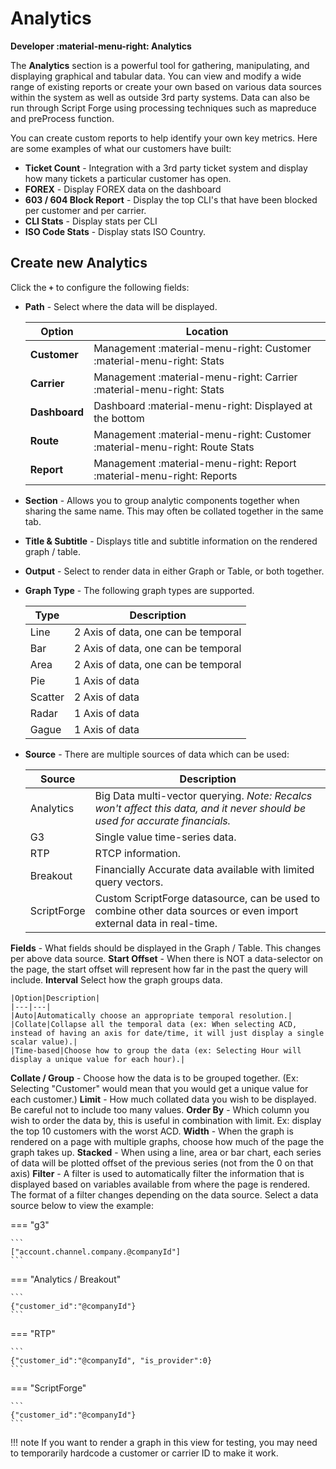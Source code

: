 # Analytics
**Developer :material-menu-right: Analytics**

The **Analytics** section is a powerful tool for gathering, manipulating, and displaying graphical and tabular data. You can view and modify a wide range of existing reports or create your own based on various data sources within the system as well as outside 3rd party systems. Data can also be run through Script Forge using processing techniques such as mapreduce and preProcess function. 

You can create custom reports to help identify your own key metrics. Here are some examples of what our customers have built:

* **Ticket Count** - Integration with a 3rd party ticket system and display how many tickets a particular customer has open.
* **FOREX** - Display FOREX data on the dashboard
* **603 / 604 Block Report** - Display the top CLI's that have been blocked per customer and per carrier.
* **CLI Stats** - Display stats per CLI
* **ISO Code Stats** - Display stats ISO Country.

## Create new Analytics
Click the **`+`** to configure the following fields:

+ **Path** - Select where the data will be displayed.

    |Option|Location|
    |---|---|
    |**Customer**|Management :material-menu-right: Customer :material-menu-right: Stats|
    |**Carrier**|Management :material-menu-right: Carrier :material-menu-right: Stats|
    |**Dashboard**|Dashboard :material-menu-right: Displayed at the bottom|
    |**Route**|Management :material-menu-right: Customer :material-menu-right: Route Stats|
    |**Report**|Management :material-menu-right: Report :material-menu-right: Reports|
    
+ **Section** - Allows you to group analytic components together when sharing the same name. This may often be collated together in the same tab.
+ **Title & Subtitle** - Displays title and subtitle information on the rendered graph / table.
+ **Output** - Select to render data in either Graph or Table, or both together.
+ **Graph Type** - The following graph types are supported.

    |Type|Description|
    |---|---|
    |Line|2 Axis of data, one can be temporal|
    |Bar|2 Axis of data, one can be temporal|
    |Area|2 Axis of data, one can be temporal|
    |Pie|1 Axis of data|
    |Scatter|2 Axis of data|
    |Radar|1 Axis of data|
    |Gague|1 Axis of data|

+ **Source** - There are multiple sources of data which can be used:

    |Source|Description|
    |---|---|
    |Analytics|Big Data multi-vector querying. *Note: Recalcs won't affect this data, and it never should be used for accurate financials.*|
    |G3|Single value time-series data.|
    |RTP|RTCP information.|
    |Breakout|Financially Accurate data available with limited query vectors.|
    |ScriptForge|Custom ScriptForge datasource, can be used to combine other data sources or even import external data in real-time.|

**Fields** - What fields should be displayed in the Graph / Table. This changes per above data source.
**Start Offset** - When there is NOT a data-selector on the page, the start offset will represent how far in the past the query will include.
**Interval** 
Select how the graph groups data. 

    |Option|Description|
    |---|---|
    |Auto|Automatically choose an appropriate temporal resolution.|
    |Collate|Collapse all the temporal data (ex: When selecting ACD, instead of having an axis for date/time, it will just display a single scalar value).|
    |Time-based|Choose how to group the data (ex: Selecting Hour will display a unique value for each hour).|

**Collate / Group** - Choose how the data is to be grouped together. (Ex: Selecting "Customer" would mean that you would get a unique value for each customer.)
**Limit** - How much collated data you wish to be displayed. Be careful not to include too many values.
**Order By** - Which column you wish to order the data by, this is useful in combination with limit. Ex: display the top 10 customers with the worst ACD.
**Width** - When the graph is rendered on a page with multiple graphs, choose how much of the page the graph takes up.
**Stacked** - When using a line, area or bar chart, each series of data will be plotted offset of the previous series (not from the 0 on that axis)
**Filter** - A filter is used to automatically filter the information that is displayed based on variables available from where the page is rendered. The format of a filter changes depending on the data source. Select a data source below to view the example:

=== "g3"

    ```
    ["account.channel.company.@companyId"]
    ```
	
=== "Analytics / Breakout"

    ```
	{"customer_id":"@companyId"}
    ```
	
=== "RTP"

    ```
	{"customer_id":"@companyId", "is_provider":0}
    ```

=== "ScriptForge"

    ```
	{"customer_id":"@companyId"}
    ```

!!! note
	If you want to render a graph in this view for testing, you may need to temporarily hardcode a customer or carrier ID to make it work.
